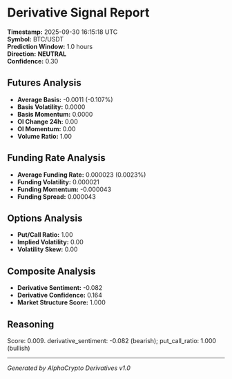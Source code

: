 # Derivative Signal Report

**Timestamp:** 2025-09-30 16:15:18 UTC  
**Symbol:** BTC/USDT  
**Prediction Window:** 1.0 hours  
**Direction:** **NEUTRAL**  
**Confidence:** 0.30

## Futures Analysis
- **Average Basis:** -0.0011 (-0.107%)
- **Basis Volatility:** 0.0000
- **Basis Momentum:** 0.0000
- **OI Change 24h:** 0.00
- **OI Momentum:** 0.00
- **Volume Ratio:** 1.00

## Funding Rate Analysis
- **Average Funding Rate:** 0.000023 (0.0023%)
- **Funding Volatility:** 0.000021
- **Funding Momentum:** -0.000043
- **Funding Spread:** 0.000043

## Options Analysis
- **Put/Call Ratio:** 1.00
- **Implied Volatility:** 0.00
- **Volatility Skew:** 0.00

## Composite Analysis
- **Derivative Sentiment:** -0.082
- **Derivative Confidence:** 0.164
- **Market Structure Score:** 1.000

## Reasoning
Score: 0.009. derivative_sentiment: -0.082 (bearish); put_call_ratio: 1.000 (bullish)

---
*Generated by AlphaCrypto Derivatives v1.0*
